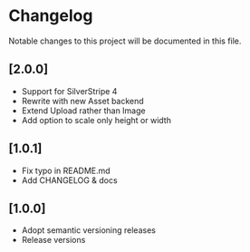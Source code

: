 # Changelog

Notable changes to this project will be documented in this file.

## [2.0.0]
- Support for SilverStripe 4
- Rewrite with new Asset backend
- Extend Upload rather than Image
- Add option to scale only height or width

## [1.0.1]

- Fix typo in README.md
- Add CHANGELOG & docs

## [1.0.0]

- Adopt semantic versioning releases
- Release versions
